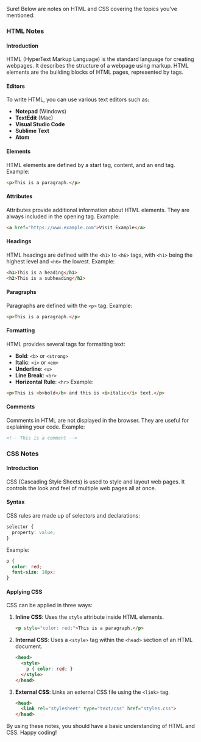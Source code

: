 Sure! Below are notes on HTML and CSS covering the topics you've mentioned:

### HTML Notes

#### Introduction
HTML (HyperText Markup Language) is the standard language for creating webpages. It describes the structure of a webpage using markup. HTML elements are the building blocks of HTML pages, represented by tags.

#### Editors
To write HTML, you can use various text editors such as:
- **Notepad** (Windows)
- **TextEdit** (Mac)
- **Visual Studio Code**
- **Sublime Text**
- **Atom**

#### Elements
HTML elements are defined by a start tag, content, and an end tag. Example:
```html
<p>This is a paragraph.</p>
```

#### Attributes
Attributes provide additional information about HTML elements. They are always included in the opening tag. Example:
```html
<a href="https://www.example.com">Visit Example</a>
```

#### Headings
HTML headings are defined with the `<h1>` to `<h6>` tags, with `<h1>` being the highest level and `<h6>` the lowest. Example:
```html
<h1>This is a heading</h1>
<h2>This is a subheading</h2>
```

#### Paragraphs
Paragraphs are defined with the `<p>` tag. Example:
```html
<p>This is a paragraph.</p>
```

#### Formatting
HTML provides several tags for formatting text:
- **Bold**: `<b>` or `<strong>`
- **Italic**: `<i>` or `<em>`
- **Underline**: `<u>`
- **Line Break**: `<br>`
- **Horizontal Rule**: `<hr>`
Example:
```html
<p>This is <b>bold</b> and this is <i>italic</i> text.</p>
```

#### Comments
Comments in HTML are not displayed in the browser. They are useful for explaining your code. Example:
```html
<!-- This is a comment -->
```

### CSS Notes

#### Introduction
CSS (Cascading Style Sheets) is used to style and layout web pages. It controls the look and feel of multiple web pages all at once.

#### Syntax
CSS rules are made up of selectors and declarations:
```css
selector {
  property: value;
}
```
Example:
```css
p {
  color: red;
  font-size: 16px;
}
```

#### Applying CSS
CSS can be applied in three ways:
1. **Inline CSS**: Uses the `style` attribute inside HTML elements.
   ```html
   <p style="color: red;">This is a paragraph.</p>
   ```
2. **Internal CSS**: Uses a `<style>` tag within the `<head>` section of an HTML document.
   ```html
   <head>
     <style>
       p { color: red; }
     </style>
   </head>
   ```
3. **External CSS**: Links an external CSS file using the `<link>` tag.
   ```html
   <head>
     <link rel="stylesheet" type="text/css" href="styles.css">
   </head>
   ```

By using these notes, you should have a basic understanding of HTML and CSS. Happy coding!

